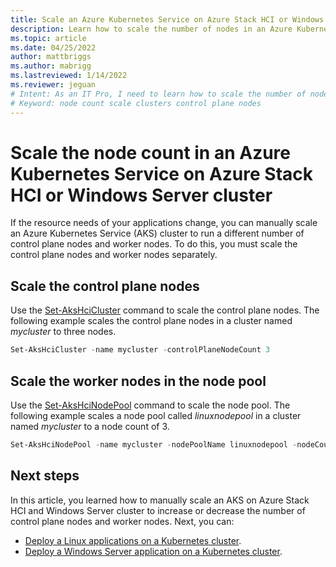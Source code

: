 ```yaml
---
title: Scale an Azure Kubernetes Service on Azure Stack HCI or Windows Server cluster
description: Learn how to scale the number of nodes in an Azure Kubernetes Service on Azure Stack HCI or Windows Server cluster.
ms.topic: article
ms.date: 04/25/2022
author: mattbriggs
ms.author: mabrigg 
ms.lastreviewed: 1/14/2022
ms.reviewer: jeguan
# Intent: As an IT Pro, I need to learn how to scale the number of nodes in an AKS cluster in order to run control plane nodes and worker nodes.
# Keyword: node count scale clusters control plane nodes
---
```


# Scale the node count in an Azure Kubernetes Service on Azure Stack HCI or Windows Server cluster

If the resource needs of your applications change, you can manually scale an Azure Kubernetes Service (AKS) cluster to run a different number of control plane nodes and worker nodes. To do this, you must scale the control plane nodes and worker nodes separately.

## Scale the control plane nodes

Use the [Set-AksHciCluster](./reference/ps/set-akshcicluster.md) command to scale the control plane nodes. The following example scales the control plane nodes in a cluster named *mycluster* to three nodes. 

```powershell
Set-AksHciCluster -name mycluster -controlPlaneNodeCount 3
```

## Scale the worker nodes in the node pool

Use the [Set-AksHciNodePool](./reference/ps/set-akshcinodepool.md) command to scale the node pool. The following example scales a node pool called *linuxnodepool* in a cluster named *mycluster* to a node count of 3. 

```powershell
Set-AksHciNodePool -name mycluster -nodePoolName linuxnodepool -nodeCount 3
``` 

## Next steps

In this article, you learned how to manually scale an AKS on Azure Stack HCI and Windows Server cluster to increase or decrease the number of control plane nodes and worker nodes. Next, you can:
- [Deploy a Linux applications on a Kubernetes cluster](./deploy-linux-application.md).
- [Deploy a Windows Server application on a Kubernetes cluster](./deploy-windows-application.md).
